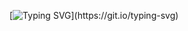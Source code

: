 [![Typing SVG](https://readme-typing-svg.demolab.com/?lines=Olá,++Seja+bem+vindo(a)+ao+meu+perfil!)](https://git.io/typing-svg)


<!--### Hi there 👋


**Dakorte/Dakorte** is a ✨ _special_ ✨ repository because its `README.md` (this file) appears on your GitHub profile.

Here are some ideas to get you started:

- 🔭 I’m currently working on ...
- 🌱 I’m currently learning ...
- 👯 I’m looking to collaborate on ...
- 🤔 I’m looking for help with ...
- 💬 Ask me about ...
- 📫 How to reach me: ...
- 😄 Pronouns: ...
- ⚡ Fun fact: ...
-->
